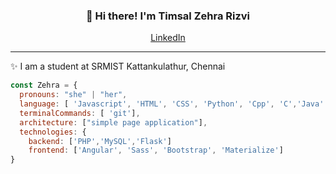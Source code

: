 <h3 align="center">👋 Hi there! I'm Timsal Zehra Rizvi</h3>
<p align="center">
  <a href="https://www.linkedin.com/in/timsal-zehra-43863b1a6/">LinkedIn</a>
</p>

---
✨ I am a student at SRMIST Kattankulathur, Chennai 


```javascript
const Zehra = {
  pronouns: "she" | "her",
  language: [ 'Javascript', 'HTML', 'CSS', 'Python', 'Cpp', 'C','Java' ,'Typescript'],
  terminalCommands: [ 'git'],
  architecture: ["simple page application"],
  technologies: {
    backend: ['PHP','MySQL','Flask']
    frontend: ['Angular', 'Sass', 'Bootstrap', 'Materialize']
}
```

<!--
**lauragift21/lauragift21** is a ✨ _special_ ✨ repository because its `README.md` (this file) appears on your GitHub profile.

Here are some ideas to get you started:

- 🔭 I’m currently working on ...
- 🌱 I’m currently learning ...
- 👯 I’m looking to collaborate on ...
- 🤔 I’m looking for help with ...
- 💬 Ask me about ...
- 📫 How to reach me: ...
- 😄 Pronouns: ...
- ⚡ Fun fact: ...
-->
